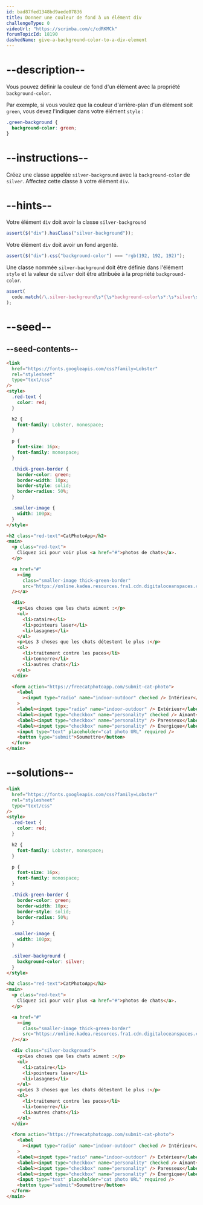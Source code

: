 ```yaml
---
id: bad87fed1348bd9aede07836
title: Donner une couleur de fond à un élément div
challengeType: 0
videoUrl: "https://scrimba.com/c/cdRKMCk"
forumTopicId: 18190
dashedName: give-a-background-color-to-a-div-element
---
```


# --description--

Vous pouvez définir la couleur de fond d'un élément avec la propriété `background-color`.

Par exemple, si vous voulez que la couleur d'arrière-plan d'un élément soit `green`, vous devez l'indiquer dans votre élément `style` :

```css
.green-background {
  background-color: green;
}
```

# --instructions--

Créez une classe appelée `silver-background` avec la `background-color` de `silver`. Affectez cette classe à votre élément `div`.

# --hints--

Votre élément `div` doit avoir la classe `silver-background`

```js
assert($("div").hasClass("silver-background"));
```

Votre élément `div` doit avoir un fond argenté.

```js
assert($("div").css("background-color") === "rgb(192, 192, 192)");
```

Une classe nommée `silver-background` doit être définie dans l'élément `style` et la valeur de `silver` doit être attribuée à la propriété `background-color`.

```js
assert(
  code.match(/\.silver-background\s*{\s*background-color\s*:\s*silver\s*;?\s*}/)
);
```

# --seed--

## --seed-contents--

```html
<link
  href="https://fonts.googleapis.com/css?family=Lobster"
  rel="stylesheet"
  type="text/css"
/>
<style>
  .red-text {
    color: red;
  }

  h2 {
    font-family: Lobster, monospace;
  }

  p {
    font-size: 16px;
    font-family: monospace;
  }

  .thick-green-border {
    border-color: green;
    border-width: 10px;
    border-style: solid;
    border-radius: 50%;
  }

  .smaller-image {
    width: 100px;
  }
</style>

<h2 class="red-text">CatPhotoApp</h2>
<main>
  <p class="red-text">
    Cliquez ici pour voir plus <a href="#">photos de chats</a>.
  </p>

  <a href="#"
    ><img
      class="smaller-image thick-green-border"
      src="https://online.kadea.resources.fra1.cdn.digitaloceanspaces.com/challenges-resources/relaxing-cat.jpg" alt="Un joli chat orange couché sur le dos."
  /></a>

  <div>
    <p>Les choses que les chats aiment :</p>
    <ul>
      <li>cataire</li>
      <li>pointeurs laser</li>
      <li>lasagnes</li>
    </ul>
    <p>Les 3 choses que les chats détestent le plus :</p>
    <ol>
      <li>traitement contre les puces</li>
      <li>tonnerre</li>
      <li>autres chats</li>
    </ol>
  </div>

  <form action="https://freecatphotoapp.com/submit-cat-photo">
    <label
      ><input type="radio" name="indoor-outdoor" checked /> Intérieur</label
    >
    <label><input type="radio" name="indoor-outdoor" /> Extérieur</label><br />
    <label><input type="checkbox" name="personality" checked /> Aimant</label>
    <label><input type="checkbox" name="personality" /> Paresseux</label>
    <label><input type="checkbox" name="personality" /> Énergique</label><br />
    <input type="text" placeholder="cat photo URL" required />
    <button type="submit">Soumettre</button>
  </form>
</main>
```

# --solutions--

```html
<link
  href="https://fonts.googleapis.com/css?family=Lobster"
  rel="stylesheet"
  type="text/css"
/>
<style>
  .red-text {
    color: red;
  }

  h2 {
    font-family: Lobster, monospace;
  }

  p {
    font-size: 16px;
    font-family: monospace;
  }

  .thick-green-border {
    border-color: green;
    border-width: 10px;
    border-style: solid;
    border-radius: 50%;
  }

  .smaller-image {
    width: 100px;
  }

  .silver-background {
    background-color: silver;
  }
</style>

<h2 class="red-text">CatPhotoApp</h2>
<main>
  <p class="red-text">
    Cliquez ici pour voir plus <a href="#">photos de chats</a>.
  </p>

  <a href="#"
    ><img
      class="smaller-image thick-green-border"
      src="https://online.kadea.resources.fra1.cdn.digitaloceanspaces.com/challenges-resources/relaxing-cat.jpg" alt="Un joli chat orange couché sur le dos."
  /></a>

  <div class="silver-background">
    <p>Les choses que les chats aiment :</p>
    <ul>
      <li>cataire</li>
      <li>pointeurs laser</li>
      <li>lasagnes</li>
    </ul>
    <p>Les 3 choses que les chats détestent le plus :</p>
    <ol>
      <li>traitement contre les puces</li>
      <li>tonnerre</li>
      <li>autres chats</li>
    </ol>
  </div>

  <form action="https://freecatphotoapp.com/submit-cat-photo">
    <label
      ><input type="radio" name="indoor-outdoor" checked /> Intérieur</label
    >
    <label><input type="radio" name="indoor-outdoor" /> Extérieur</label><br />
    <label><input type="checkbox" name="personality" checked /> Aimant</label>
    <label><input type="checkbox" name="personality" /> Paresseux</label>
    <label><input type="checkbox" name="personality" /> Énergique</label><br />
    <input type="text" placeholder="cat photo URL" required />
    <button type="submit">Soumettre</button>
  </form>
</main>
```
